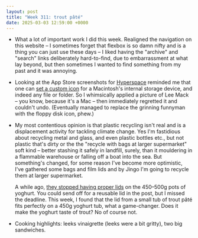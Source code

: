```yaml
---
layout: post
title: "Week 311: trout pâté"
date: 2025-03-03 12:59:00 +0000
---
```


- What a lot of important work I did this week. Realigned the navigation on this website – I sometimes forget that flexbox is so damn nifty and is a thing you can just use these days – I liked having the "archive" and "search" links deliberately hard-to-find, due to embarrassment at what lay beyond, but then sometimes I wanted to find something from my past and it was annoying.

- Looking at the App Store screenshots for [Hyperspace](https://apps.apple.com/us/app/hyperspace-reclaim-disk-space/id6739505345?mt=12) reminded me that one can [set a custom icon](https://web.archive.org/web/20070220114954/http://www.apple.com/support/mac101/customize/6/) for a Macintosh's internal storage device, and indeed any file or folder. So I whimsically applied a picture of Lee Mack – you know, because it's a Mac – then immediately regretted it and couldn't undo. (Eventually managed to replace the grinning funnyman with the floppy disk icon, phew.)

- My most contentious opinion is that plastic recycling isn't real and is a displacement activity for tackling climate change. Yes I'm fastidious about recycling metal and glass, and even plastic bottles etc., but not plastic that's dirty or the the "recycle with bags at larger supermarket" soft kind – better stashing it safely in landfill, surely, than it mouldering in a flammable warehouse or falling off a boat into the sea. But something's changed, for some reason I've become more optimistic, I've gathered some bags and film lids and by Jingo I'm going to recycle them at larger supermarket.

  A while ago, [they stopped having proper lids](https://www.theguardian.com/commentisfree/2024/dec/18/dear-santa-please-bring-back-the-plastic-lids-on-yoghurt-pots "Dear Santa, please bring back the plastic lids on yoghurt pots, by Adrian Chiles") on the 450–500g pots of yoghurt. You could send off for a reusable lid in the post, but I missed the deadline. This week, I found that the lid from a small tub of trout pâté fits perfectly on a 450g yoghurt tub, what a game-changer. Does it make the yoghurt taste of trout? No of course not.

- Cooking highlights: leeks vinaigrette (leeks were a bit gritty), two big sandwiches.
